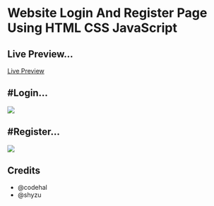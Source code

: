  <h1>Website Login And Register Page Using HTML CSS JavaScript</h1>
<p align="center">
<h2>Live Preview...</h2>
 <a href="https://lucky5isuru.github.io/Website-Login-And-Register-Page-Using-HTML-CSS-JavaScript/">Live Preview</a>
</p>

<p align="center">
<h2>#Login...</h2>
 <img src="https://telegra.ph/file/ec8fc7209491dbfadb2b3.png" />
</p>

<p align="center">        
<h2>#Register...</h2>
 <img src="https://telegra.ph/file/81c8ab9efcfbff634e058.png"></a>
</p>    

<h2>Credits</h2>

- @codehal
- @shyzu

